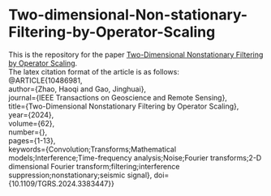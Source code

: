 # Two-dimensional-Non-stationary-Filtering-by-Operator-Scaling
This is the repository for the paper [Two-Dimensional Nonstationary Filtering by Operator Scaling](https://doi.org/10.1109/TGRS.2024.3383447).\
The latex citation format of the article is as follows:\
@ARTICLE{10486981,\
  author={Zhao, Haoqi and Gao, Jinghuai},\
  journal={IEEE Transactions on Geoscience and Remote Sensing},\
  title={Two-Dimensional Nonstationary Filtering by Operator Scaling},\
  year={2024},\
  volume={62},\
  number={},\
  pages={1-13},\
  keywords={Convolution;Transforms;Mathematical models;Interference;Time-frequency analysis;Noise;Fourier transforms;2-D dimensional Fourier transform;filtering;interference suppression;nonstationary;seismic signal},
  doi={10.1109/TGRS.2024.3383447}}
